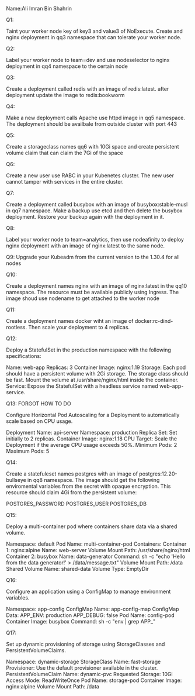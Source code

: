 Name:Ali Imran Bin Shahrin

Q1:

Taint your worker node key of key3 and value3 of NoExecute. Create and nginx deployment in qq3 namespace that can tolerate your worker node.

Q2:

Label your worker node to team=dev and use nodeselector to nginx deployment in qq4 namespace to the certain node

Q3:

Create a deployment called redis with an image of redis:latest. after deployment update the image to redis:bookworm

Q4:

Make a new deployment calls Apache use httpd image in qq5 namespace. The deployment should be availbale from outside cluster with port 443

Q5:

Create a storageclass names qq6 with 10Gi space and create persistent volume claim that can claim the 7Gi of the space

Q6:

Create a new user use RABC in your Kubenetes cluster. The new user cannot tamper with services in the entire cluster.

Q7:

Create a deployment called busybox with an image of busybox:stable-musl in qq7 namespace. Make a backup use etcd and then delete the busybox deployment. Restore your backup again with the deployment in it.

Q8:

Label your worker node to team=analytics, then use nodeafinity to deploy nginx deployment with an image of nginx:latest to the same node.

Q9: Upgrade your Kubeadm from the current version to the 1.30.4 for all nodes

Q10:

Create a deployment names nginx with an image of nginx:latest in the qq10 namespace. The resource must be available publicly using Ingress. The image shoud use nodename to get attached to the worker node

Q11:

Create a deployment names docker wiht an image of docker:rc-dind-rootless. Then scale your deployment to 4 replicas.

Q12:

Deploy a StatefulSet in the production namespace with the following specifications:

Name: web-app Replicas: 3 Container Image: nginx:1.19 Storage: Each pod should have a persistent volume with 2Gi storage. The storage class should be fast. Mount the volume at /usr/share/nginx/html inside the container. Service: Expose the StatefulSet with a headless service named web-app-service.

Q13: FORGOT HOW TO DO

Configure Horizontal Pod Autoscaling for a Deployment to automatically scale based on CPU usage.

Deployment Name: api-server Namespace: production Replica Set: Set initially to 2 replicas. Container Image: nginx:1.18 CPU Target: Scale the Deployment if the average CPU usage exceeds 50%. Minimum Pods: 2 Maximum Pods: 5

Q14:

Create a statefuleset names postgres with an image of postgres:12.20-bullseye in qq8 namespace. The image should get the following enviromental variables from the secret with opaque encryption. This resource should claim 4Gi from the persistent volume:

POSTGRES_PASSWORD POSTGRES_USER POSTGRES_DB

Q15:

Deploy a multi-container pod where containers share data via a shared volume.

Namespace: default Pod Name: multi-container-pod Containers: Container 1: nginx:alpine Name: web-server Volume Mount Path: /usr/share/nginx/html Container 2: busybox Name: data-generator Command: sh -c "echo 'Hello from the data generator!' > /data/message.txt" Volume Mount Path: /data Shared Volume Name: shared-data Volume Type: EmptyDir

Q16:

Configure an application using a ConfigMap to manage environment variables.

Namespace: app-config ConfigMap Name: app-config-map ConfigMap Data: APP_ENV: production APP_DEBUG: false Pod Name: config-pod Container Image: busybox Command: sh -c "env | grep APP_"

Q17:

Set up dynamic provisioning of storage using StorageClasses and PersistentVolumeClaims.

Namespace: dynamic-storage StorageClass Name: fast-storage Provisioner: Use the default provisioner available in the cluster. PersistentVolumeClaim Name: dynamic-pvc Requested Storage: 10Gi Access Mode: ReadWriteOnce Pod Name: storage-pod Container Image: nginx:alpine Volume Mount Path: /data
